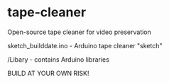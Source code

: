 tape-cleaner
============

Open-source tape cleaner for video preservation


sketch_builddate.ino - Arduino tape cleaner "sketch"

/Libary - contains Arduino libraries

BUILD AT YOUR OWN RISK!

